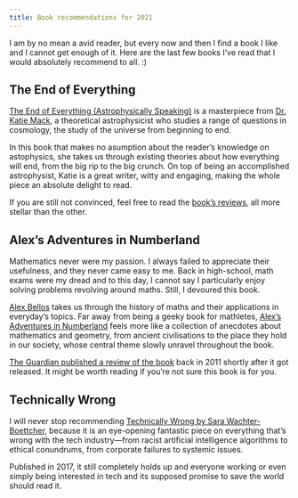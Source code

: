 ```yaml
---
title: Book recommendations for 2021
---
```


<style>
.BookCover {
  margin-left: auto;
  margin-right: auto;
}

@media (min-width: 700px) {
  .BookCover {
    display: none;
  }
}

@media (min-width: 1200px) {
  .BookCover {
    display: block;
    max-width: 25%;
    float: left;
    margin-right: 1em;
    margin-bottom: 0.5em;
    margin-top: 0.35em;
  }
}
</style>

I am by no mean a avid reader, but every now and then I find a book I like and I cannot get enough of it. Here are the last few books I’ve read that I would absolutely recommend to all. :)

## The End of Everything

<img src="https://images-na.ssl-images-amazon.com/images/I/51P9Q3mcHeL._SX324_BO1,204,203,200_.jpg" alt="Cover of “The End of Everything”" class="BookCover" />

[The End of Everything (Astrophysically Speaking)](http://www.astrokatie.com/book) is a masterpiece from [Dr. Katie Mack](http://www.astrokatie.com/), a theoretical astrophysicist who studies a range of questions in cosmology, the study of the universe from beginning to end.

In this book that makes no asumption about the reader’s knowledge on astophysics, she takes us through existing theories about how everything will end, from the big rip to the big crunch. On top of being an accomplished astrophysist, Katie is a great writer, witty and engaging, making the whole piece an absolute delight to read.

If you are still not convinced, feel free to read the [book’s reviews](http://www.astrokatie.com/book-reviews), all more stellar than the other.

## Alex’s Adventures in Numberland

<img src="https://m.media-amazon.com/images/I/515+oIAfvDL.jpg" alt="Cover of “Alex’s Adventures in Numberland”" class="BookCover" />

Mathematics never were my passion. I always failed to appreciate their usefulness, and they never came easy to me. Back in high-school, math exams were my dread and to this day, I cannot say I particularly enjoy solving problems revolving around maths. Still, I devoured this book.

[Alex Bellos](http://www.alexbellos.com/) takes us through the history of maths and their applications in everyday’s topics. Far away from being a geeky book for mathletes, [Alex’s Adventures in Numberland](http://www.alexbellos.com/numberland) feels more like a collection of anecdotes about mathematics and geometry, from ancient civilisations to the place they hold in our society, whose central theme slowly unravel throughout the book.

[The Guardian published a review of the book](https://www.theguardian.com/science/2011/nov/09/alex-adventures-numberland-alex-bellos-review) back in 2011 shortly after it got released. It might be worth reading if you’re not sure this book is for you.

## Technically Wrong

<img src="https://m.media-amazon.com/images/I/41EEbh6mf+L.jpg" alt="Cover of “Technically Wrong”" class="BookCover" />

I will never stop recommending [Technically Wrong by Sara Wachter-Boettcher](https://www.amazon.de/-/en/Sara-Wachter-Boettcher-ebook/dp/B06XJBGPT9), because it is an eye-opening fantastic piece on everything that’s wrong with the tech industry—from racist artificial intelligence algorithms to ethical conundrums, from corporate failures to systemic issues.

Published in 2017, it still completely holds up and everyone working or even simply being interested in tech and its supposed promise to save the world should read it.
